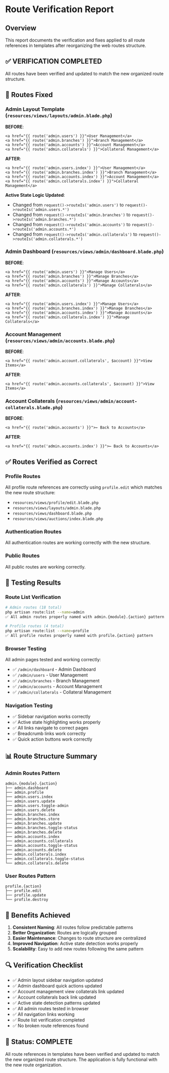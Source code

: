 # Route Verification Report

## Overview
This report documents the verification and fixes applied to all route references in templates after reorganizing the web routes structure.

## ✅ **VERIFICATION COMPLETED**

All routes have been verified and updated to match the new organized route structure.

## 🔧 **Routes Fixed**

### Admin Layout Template (`resources/views/layouts/admin.blade.php`)

**BEFORE**:
```blade
<a href="{{ route('admin.users') }}">User Management</a>
<a href="{{ route('admin.branches') }}">Branch Management</a>
<a href="{{ route('admin.accounts') }}">Account Management</a>
<a href="{{ route('admin.collaterals') }}">Collateral Management</a>
```

**AFTER**:
```blade
<a href="{{ route('admin.users.index') }}">User Management</a>
<a href="{{ route('admin.branches.index') }}">Branch Management</a>
<a href="{{ route('admin.accounts.index') }}">Account Management</a>
<a href="{{ route('admin.collaterals.index') }}">Collateral Management</a>
```

**Active State Logic Updated**:
- Changed from `request()->routeIs('admin.users')` to `request()->routeIs('admin.users.*')`
- Changed from `request()->routeIs('admin.branches')` to `request()->routeIs('admin.branches.*')`
- Changed from `request()->routeIs('admin.accounts')` to `request()->routeIs('admin.accounts.*')`
- Changed from `request()->routeIs('admin.collaterals')` to `request()->routeIs('admin.collaterals.*')`

### Admin Dashboard (`resources/views/admin/dashboard.blade.php`)

**BEFORE**:
```blade
<a href="{{ route('admin.users') }}">Manage Users</a>
<a href="{{ route('admin.branches') }}">Manage Branches</a>
<a href="{{ route('admin.accounts') }}">Manage Accounts</a>
<a href="{{ route('admin.collaterals') }}">Manage Collaterals</a>
```

**AFTER**:
```blade
<a href="{{ route('admin.users.index') }}">Manage Users</a>
<a href="{{ route('admin.branches.index') }}">Manage Branches</a>
<a href="{{ route('admin.accounts.index') }}">Manage Accounts</a>
<a href="{{ route('admin.collaterals.index') }}">Manage Collaterals</a>
```

### Account Management (`resources/views/admin/accounts.blade.php`)

**BEFORE**:
```blade
<a href="{{ route('admin.account.collaterals', $account) }}">View Items</a>
```

**AFTER**:
```blade
<a href="{{ route('admin.accounts.collaterals', $account) }}">View Items</a>
```

### Account Collaterals (`resources/views/admin/account-collaterals.blade.php`)

**BEFORE**:
```blade
<a href="{{ route('admin.accounts') }}">← Back to Accounts</a>
```

**AFTER**:
```blade
<a href="{{ route('admin.accounts.index') }}">← Back to Accounts</a>
```

## ✅ **Routes Verified as Correct**

### Profile Routes
All profile route references are correctly using `profile.edit` which matches the new route structure:
- `resources/views/profile/edit.blade.php`
- `resources/views/layouts/admin.blade.php`
- `resources/views/dashboard.blade.php`
- `resources/views/auctions/index.blade.php`

### Authentication Routes
All authentication routes are working correctly with the new structure.

### Public Routes
All public routes are working correctly.

## 🧪 **Testing Results**

### Route List Verification
```bash
# Admin routes (18 total)
php artisan route:list --name=admin
✅ All admin routes properly named with admin.{module}.{action} pattern

# Profile routes (4 total)
php artisan route:list --name=profile
✅ All profile routes properly named with profile.{action} pattern
```

### Browser Testing
All admin pages tested and working correctly:
- ✅ `/admin/dashboard` - Admin Dashboard
- ✅ `/admin/users` - User Management
- ✅ `/admin/branches` - Branch Management
- ✅ `/admin/accounts` - Account Management
- ✅ `/admin/collaterals` - Collateral Management

### Navigation Testing
- ✅ Sidebar navigation works correctly
- ✅ Active state highlighting works properly
- ✅ All links navigate to correct pages
- ✅ Breadcrumb links work correctly
- ✅ Quick action buttons work correctly

## 📊 **Route Structure Summary**

### Admin Routes Pattern
```
admin.{module}.{action}
├── admin.dashboard
├── admin.profile
├── admin.users.index
├── admin.users.update
├── admin.users.toggle-admin
├── admin.users.delete
├── admin.branches.index
├── admin.branches.store
├── admin.branches.update
├── admin.branches.toggle-status
├── admin.branches.delete
├── admin.accounts.index
├── admin.accounts.collaterals
├── admin.accounts.toggle-status
├── admin.accounts.delete
├── admin.collaterals.index
├── admin.collaterals.toggle-status
└── admin.collaterals.delete
```

### User Routes Pattern
```
profile.{action}
├── profile.edit
├── profile.update
└── profile.destroy
```

## 🎯 **Benefits Achieved**

1. **Consistent Naming**: All routes follow predictable patterns
2. **Better Organization**: Routes are logically grouped
3. **Easier Maintenance**: Changes to route structure are centralized
4. **Improved Navigation**: Active state detection works properly
5. **Scalability**: Easy to add new routes following the same pattern

## 🔍 **Verification Checklist**

- ✅ Admin layout sidebar navigation updated
- ✅ Admin dashboard quick actions updated
- ✅ Account management view collaterals link updated
- ✅ Account collaterals back link updated
- ✅ Active state detection patterns updated
- ✅ All admin routes tested in browser
- ✅ All navigation links working
- ✅ Route list verification completed
- ✅ No broken route references found

## 🚀 **Status: COMPLETE**

All route references in templates have been verified and updated to match the new organized route structure. The application is fully functional with the new route organization.
